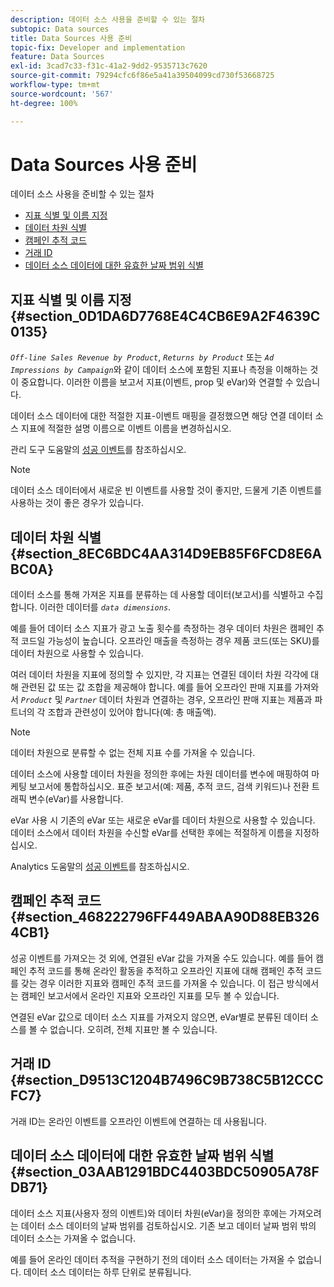 ```yaml
---
description: 데이터 소스 사용을 준비할 수 있는 절차
subtopic: Data sources
title: Data Sources 사용 준비
topic-fix: Developer and implementation
feature: Data Sources
exl-id: 3cad7c33-f31c-41a2-9dd2-9535713c7620
source-git-commit: 79294cfc6f86e5a41a39504099cd730f53668725
workflow-type: tm+mt
source-wordcount: '567'
ht-degree: 100%

---
```


# Data Sources 사용 준비

데이터 소스 사용을 준비할 수 있는 절차

* [지표 식별 및 이름 지정](/help/import/c-data-sources/datasrc-preparing.md#section_0D1DA6D7768E4C4CB6E9A2F4639C0135)
* [데이터 차원 식별](/help/import/c-data-sources/datasrc-preparing.md#section_8EC6BDC4AA314D9EB85F6FCD8E6ABC0A)
* [캠페인 추적 코드](/help/import/c-data-sources/datasrc-preparing.md#section_468222796FF449ABAA90D88EB3264CB1)
* [거래 ID](/help/import/c-data-sources/datasrc-preparing.md#section_D9513C1204B7496C9B738C5B12CCCFC7)
* [데이터 소스 데이터에 대한 유효한 날짜 범위 식별](/help/import/c-data-sources/datasrc-preparing.md#section_03AAB1291BDC4403BDC50905A78FDB71)

## 지표 식별 및 이름 지정 {#section_0D1DA6D7768E4C4CB6E9A2F4639C0135}

*`Off-line Sales Revenue by Product`*, *`Returns by Product`* 또는 *`Ad Impressions by Campaign`*&#x200B;와 같이 데이터 소스에 포함된 지표나 측정을 이해하는 것이 중요합니다. 이러한 이름을 보고서 지표(이벤트, prop 및 eVar)와 연결할 수 있습니다.

데이터 소스 데이터에 대한 적절한 지표-이벤트 매핑을 결정했으면 해당 연결 데이터 소스 지표에 적절한 설명 이름으로 이벤트 이름을 변경하십시오.

관리 도구 도움말의 [성공 이벤트](https://experienceleague.adobe.com/docs/analytics/admin/admin-tools/success-events/success-event.html?lang=ko-KR)를 참조하십시오.

>[!NOTE]
>
>데이터 소스 데이터에서 새로운 빈 이벤트를 사용할 것이 좋지만, 드물게 기존 이벤트를 사용하는 것이 좋은 경우가 있습니다.

## 데이터 차원 식별 {#section_8EC6BDC4AA314D9EB85F6FCD8E6ABC0A}

데이터 소스를 통해 가져온 지표를 분류하는 데 사용할 데이터(보고서)를 식별하고 수집합니다. 이러한 데이터를 *`data dimensions`*.

예를 들어 데이터 소스 지표가 광고 노출 횟수를 측정하는 경우 데이터 차원은 캠페인 추적 코드일 가능성이 높습니다. 오프라인 매출을 측정하는 경우 제품 코드(또는 SKU)를 데이터 차원으로 사용할 수 있습니다.

여러 데이터 차원을 지표에 정의할 수 있지만, 각 지표는 연결된 데이터 차원 각각에 대해 관련된 값 또는 값 조합을 제공해야 합니다. 예를 들어 오프라인 판매 지표를 가져와서 *`Product`* 및 *`Partner`* 데이터 차원과 연결하는 경우, 오프라인 판매 지표는 제품과 파트너의 각 조합과 관련성이 있어야 합니다(예: 총 매출액).

>[!NOTE]
>
>데이터 차원으로 분류할 수 없는 전체 지표 수를 가져올 수 있습니다.

데이터 소스에 사용할 데이터 차원을 정의한 후에는 차원 데이터를 변수에 매핑하여 마케팅 보고서에 통합하십시오. 표준 보고서(예: 제품, 추적 코드, 검색 키워드)나 전환 트래픽 변수(eVar)를 사용합니다.

eVar 사용 시 기존의 eVar 또는 새로운 eVar를 데이터 차원으로 사용할 수 있습니다. 데이터 소스에서 데이터 차원을 수신할 eVar를 선택한 후에는 적절하게 이름을 지정하십시오. 

Analytics 도움말의 [성공 이벤트](https://experienceleague.adobe.com/docs/analytics/admin/admin-tools/success-events/success-event.html)를 참조하십시오.

## 캠페인 추적 코드 {#section_468222796FF449ABAA90D88EB3264CB1}

성공 이벤트를 가져오는 것 외에, 연결된 eVar 값을 가져올 수도 있습니다. 예를 들어 캠페인 추적 코드를 통해 온라인 활동을 추적하고 오프라인 지표에 대해 캠페인 추적 코드를 갖는 경우 이러한 지표와 캠페인 추적 코드를 가져올 수 있습니다. 이 접근 방식에서는 캠페인 보고서에서 온라인 지표와 오프라인 지표를 모두 볼 수 있습니다.

연결된 eVar 값으로 데이터 소스 지표를 가져오지 않으면, eVar별로 분류된 데이터 소스를 볼 수 없습니다. 오히려, 전체 지표만 볼 수 있습니다.

## 거래 ID {#section_D9513C1204B7496C9B738C5B12CCCFC7}

거래 ID는 온라인 이벤트를 오프라인 이벤트에 연결하는 데 사용됩니다.

## 데이터 소스 데이터에 대한 유효한 날짜 범위 식별 {#section_03AAB1291BDC4403BDC50905A78FDB71}

데이터 소스 지표(사용자 정의 이벤트)와 데이터 차원(eVar)을 정의한 후에는 가져오려는 데이터 소스 데이터의 날짜 범위를 검토하십시오. 기존 보고 데이터 날짜 범위 밖의 데이터 소스는 가져올 수 없습니다.

예를 들어 온라인 데이터 추적을 구현하기 전의 데이터 소스 데이터는 가져올 수 없습니다. 데이터 소스 데이터는 하루 단위로 분류됩니다. 
